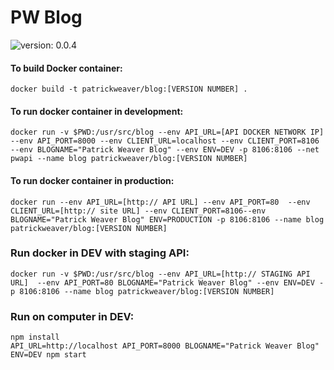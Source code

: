 PW Blog
==
![version: 0.0.4](https://img.shields.io/badge/version-0.0.4-green.svg?style=flat-square)

#### To build Docker container:

`docker build -t patrickweaver/blog:[VERSION NUMBER] .`

#### To run docker container in development:

`docker run -v $PWD:/usr/src/blog --env API_URL=[API DOCKER NETWORK IP] --env API_PORT=8000 --env CLIENT_URL=localhost --env CLIENT_PORT=8106 --env BLOGNAME="Patrick Weaver Blog" --env ENV=DEV -p 8106:8106 --net pwapi --name blog patrickweaver/blog:[VERSION NUMBER]`

#### To run docker container in production:

`docker run --env API_URL=[http:// API URL] --env API_PORT=80  --env CLIENT_URL=[http:// site URL] --env CLIENT_PORT=8106--env BLOGNAME="Patrick Weaver Blog" ENV=PRODUCTION -p 8106:8106 --name blog patrickweaver/blog:[VERSION NUMBER]`


### Run docker in DEV with staging API:
`docker run -v $PWD:/usr/src/blog --env API_URL=[http:// STAGING API URL]  --env API_PORT=80 BLOGNAME="Patrick Weaver Blog" --env ENV=DEV -p 8106:8106 --name blog patrickweaver/blog:[VERSION NUMBER]`

### Run on computer in DEV:
```
npm install
API_URL=http://localhost API_PORT=8000 BLOGNAME="Patrick Weaver Blog" ENV=DEV npm start
```
